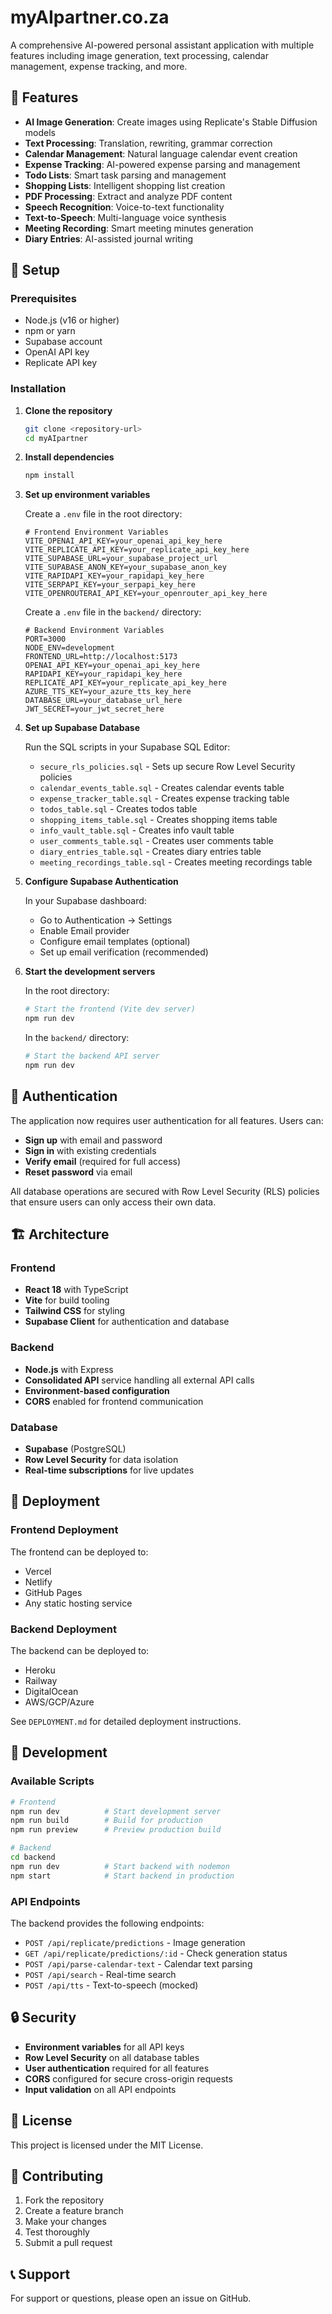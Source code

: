 # myAIpartner.co.za

A comprehensive AI-powered personal assistant application with multiple features including image generation, text processing, calendar management, expense tracking, and more.

## 🚀 Features

- **AI Image Generation**: Create images using Replicate's Stable Diffusion models
- **Text Processing**: Translation, rewriting, grammar correction
- **Calendar Management**: Natural language calendar event creation
- **Expense Tracking**: AI-powered expense parsing and management
- **Todo Lists**: Smart task parsing and management
- **Shopping Lists**: Intelligent shopping list creation
- **PDF Processing**: Extract and analyze PDF content
- **Speech Recognition**: Voice-to-text functionality
- **Text-to-Speech**: Multi-language voice synthesis
- **Meeting Recording**: Smart meeting minutes generation
- **Diary Entries**: AI-assisted journal writing

## 🔧 Setup

### Prerequisites

- Node.js (v16 or higher)
- npm or yarn
- Supabase account
- OpenAI API key
- Replicate API key

### Installation

1. **Clone the repository**
   ```bash
   git clone <repository-url>
   cd myAIpartner
   ```

2. **Install dependencies**
   ```bash
   npm install
   ```

3. **Set up environment variables**
   
   Create a `.env` file in the root directory:
   ```env
   # Frontend Environment Variables
   VITE_OPENAI_API_KEY=your_openai_api_key_here
   VITE_REPLICATE_API_KEY=your_replicate_api_key_here
   VITE_SUPABASE_URL=your_supabase_project_url
   VITE_SUPABASE_ANON_KEY=your_supabase_anon_key
   VITE_RAPIDAPI_KEY=your_rapidapi_key_here
   VITE_SERPAPI_KEY=your_serpapi_key_here
   VITE_OPENROUTERAI_API_KEY=your_openrouter_api_key_here
   ```

   Create a `.env` file in the `backend/` directory:
   ```env
   # Backend Environment Variables
   PORT=3000
   NODE_ENV=development
   FRONTEND_URL=http://localhost:5173
   OPENAI_API_KEY=your_openai_api_key_here
   RAPIDAPI_KEY=your_rapidapi_key_here
   REPLICATE_API_KEY=your_replicate_api_key_here
   AZURE_TTS_KEY=your_azure_tts_key_here
   DATABASE_URL=your_database_url_here
   JWT_SECRET=your_jwt_secret_here
   ```

4. **Set up Supabase Database**
   
   Run the SQL scripts in your Supabase SQL Editor:
   - `secure_rls_policies.sql` - Sets up secure Row Level Security policies
   - `calendar_events_table.sql` - Creates calendar events table
   - `expense_tracker_table.sql` - Creates expense tracking table
   - `todos_table.sql` - Creates todos table
   - `shopping_items_table.sql` - Creates shopping items table
   - `info_vault_table.sql` - Creates info vault table
   - `user_comments_table.sql` - Creates user comments table
   - `diary_entries_table.sql` - Creates diary entries table
   - `meeting_recordings_table.sql` - Creates meeting recordings table

5. **Configure Supabase Authentication**
   
   In your Supabase dashboard:
   - Go to Authentication → Settings
   - Enable Email provider
   - Configure email templates (optional)
   - Set up email verification (recommended)

6. **Start the development servers**
   
   In the root directory:
   ```bash
   # Start the frontend (Vite dev server)
   npm run dev
   ```
   
   In the `backend/` directory:
   ```bash
   # Start the backend API server
   npm run dev
   ```

## 🔐 Authentication

The application now requires user authentication for all features. Users can:

- **Sign up** with email and password
- **Sign in** with existing credentials
- **Verify email** (required for full access)
- **Reset password** via email

All database operations are secured with Row Level Security (RLS) policies that ensure users can only access their own data.

## 🏗️ Architecture

### Frontend
- **React 18** with TypeScript
- **Vite** for build tooling
- **Tailwind CSS** for styling
- **Supabase Client** for authentication and database

### Backend
- **Node.js** with Express
- **Consolidated API** service handling all external API calls
- **Environment-based configuration**
- **CORS** enabled for frontend communication

### Database
- **Supabase** (PostgreSQL)
- **Row Level Security** for data isolation
- **Real-time subscriptions** for live updates

## 🚀 Deployment

### Frontend Deployment
The frontend can be deployed to:
- Vercel
- Netlify
- GitHub Pages
- Any static hosting service

### Backend Deployment
The backend can be deployed to:
- Heroku
- Railway
- DigitalOcean
- AWS/GCP/Azure

See `DEPLOYMENT.md` for detailed deployment instructions.

## 🔧 Development

### Available Scripts

   ```bash
# Frontend
npm run dev          # Start development server
npm run build        # Build for production
npm run preview      # Preview production build

# Backend
cd backend
npm run dev          # Start backend with nodemon
npm start            # Start backend in production
```

### API Endpoints

The backend provides the following endpoints:
- `POST /api/replicate/predictions` - Image generation
- `GET /api/replicate/predictions/:id` - Check generation status
- `POST /api/parse-calendar-text` - Calendar text parsing
- `POST /api/search` - Real-time search
- `POST /api/tts` - Text-to-speech (mocked)

## 🔒 Security

- **Environment variables** for all API keys
- **Row Level Security** on all database tables
- **User authentication** required for all features
- **CORS** configured for secure cross-origin requests
- **Input validation** on all API endpoints

## 📝 License

This project is licensed under the MIT License.

## 🤝 Contributing

1. Fork the repository
2. Create a feature branch
3. Make your changes
4. Test thoroughly
5. Submit a pull request

## 📞 Support

For support or questions, please open an issue on GitHub.
